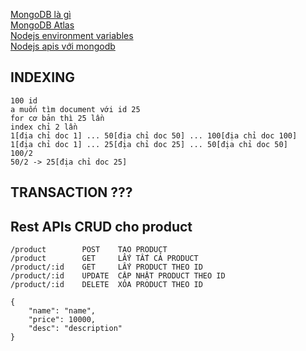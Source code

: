 [MongoDB là gì](https://topdev.vn/blog/mongodb-la-gi/?amp&utm_source=google&utm_medium=cpc&utm_campaign=topdev&utm_content=performance&gad_source=1&gclid=CjwKCAjw17qvBhBrEiwA1rU9www6jSRuBh58G67QdvpqFYkNvXZXTa_CXRYm90wmQf1REvkfokZH-BoClT4QAvD_BwE) \
[MongoDB Atlas](https://www.mongodb.com/atlas/database) \
[Nodejs environment variables](https://viblo.asia/p/lam-viec-voi-environment-variables-trong-nodejs-maGK7ONeKj2) \
[Nodejs apis với mongodb](https://viblo.asia/p/crud-voi-nodejs-express-va-mongodb-RnB5pxV25PG) 

## INDEXING
```
100 id
a muốn tìm document với id 25
for cơ bản thì 25 lần
index chỉ 2 lần
1[địa chỉ doc 1] ... 50[địa chỉ doc 50] ... 100[địa chỉ doc 100]
1[địa chỉ doc 1] ... 25[địa chỉ doc 25] ... 50[địa chỉ doc 50]
100/2 
50/2 -> 25[địa chỉ doc 25]
```

## TRANSACTION ???

## Rest APIs CRUD cho product
```
/product        POST    TẠO PRODUCT
/product        GET     LẤY TẤT CẢ PRODUCT
/product/:id    GET     LẤY PRODUCT THEO ID
/product/:id    UPDATE  CẬP NHẬT PRODUCT THEO ID
/product/:id    DELETE  XÓA PRODUCT THEO ID

{
    "name": "name",
    "price": 10000,
    "desc": "description"
}
```